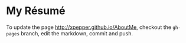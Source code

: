 # My Résumé
To update the page http://xpepper.github.io/AboutMe, checkout the `gh-pages` branch, edit the markdown, commit and push.

